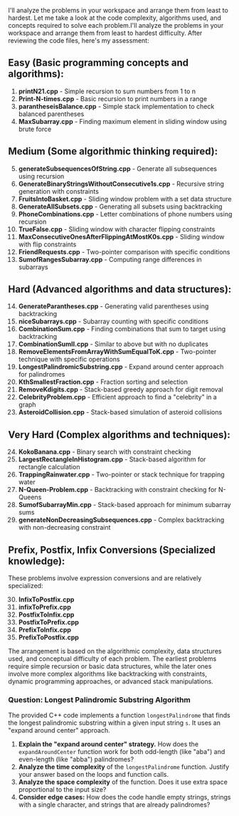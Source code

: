 I'll analyze the problems in your workspace and arrange them from least to hardest. Let me take a look at the code complexity, algorithms used, and concepts required to solve each problem.I'll analyze the problems in your workspace and arrange them from least to hardest difficulty. After reviewing the code files, here's my assessment:

## Easy (Basic programming concepts and algorithms):

1. **printN21.cpp** - Simple recursion to sum numbers from 1 to n
2. **Print-N-times.cpp** - Basic recursion to print numbers in a range
3. **parantheseisBalance.cpp** - Simple stack implementation to check balanced parentheses
4. **MaxSubarray.cpp** - Finding maximum element in sliding window using brute force

## Medium (Some algorithmic thinking required):

5. **generateSubsequencesOfString.cpp** - Generate all subsequences using recursion
6. **GenerateBinaryStringsWithoutConsecutive1s.cpp** - Recursive string generation with constraints
7. **FruitsIntoBasket.cpp** - Sliding window problem with a set data structure
8. **GenerateAllSubsets.cpp** - Generating all subsets using backtracking
9. **PhoneCombinations.cpp** - Letter combinations of phone numbers using recursion
10. **TrueFalse.cpp** - Sliding window with character flipping constraints
11. **MaxConsecutiveOnesAfterFlippingAtMostK0s.cpp** - Sliding window with flip constraints
12. **FriendRequests.cpp** - Two-pointer comparison with specific conditions
13. **SumofRangesSubarray.cpp** - Computing range differences in subarrays

## Hard (Advanced algorithms and data structures):

14. **GenerateParantheses.cpp** - Generating valid parentheses using backtracking
15. **niceSubarrays.cpp** - Subarray counting with specific conditions
16. **CombinationSum.cpp** - Finding combinations that sum to target using backtracking
17. **CombinationSumII.cpp** - Similar to above but with no duplicates
18. **RemoveElementsFromArrayWithSumEqualToK.cpp** - Two-pointer technique with specific operations
19. **LongestPalindromicSubstring.cpp** - Expand around center approach for palindromes
20. **KthSmallestFraction.cpp** - Fraction sorting and selection
21. **RemoveKdigits.cpp** - Stack-based greedy approach for digit removal
22. **CelebrityProblem.cpp** - Efficient approach to find a "celebrity" in a graph
23. **AsteroidCollision.cpp** - Stack-based simulation of asteroid collisions

## Very Hard (Complex algorithms and techniques):

24. **KokoBanana.cpp** - Binary search with constraint checking
25. **LargestRectangleInHistogram.cpp** - Stack-based algorithm for rectangle calculation
26. **TrappingRainwater.cpp** - Two-pointer or stack technique for trapping water
27. **N-Queen-Problem.cpp** - Backtracking with constraint checking for N-Queens
28. **SumofSubarrayMin.cpp** - Stack-based approach for minimum subarray sums
29. **generateNonDecreasingSubsequences.cpp** - Complex backtracking with non-decreasing constraint

## Prefix, Postfix, Infix Conversions (Specialized knowledge):

These problems involve expression conversions and are relatively specialized:

30. **InfixToPostfix.cpp**
31. **infixToPrefix.cpp**
32. **PostfixToInfix.cpp**
33. **PostfixToPrefix.cpp**
34. **PrefixToInfix.cpp**
35. **PrefixToPostfix.cpp**

The arrangement is based on the algorithmic complexity, data structures used, and conceptual difficulty of each problem. The earliest problems require simple recursion or basic data structures, while the later ones involve more complex algorithms like backtracking with constraints, dynamic programming approaches, or advanced stack manipulations.

### Question: Longest Palindromic Substring Algorithm

The provided C++ code implements a function `longestPalindrome` that finds the longest palindromic substring within a given input string `s`. It uses an "expand around center" approach.

1.  **Explain the "expand around center" strategy.** How does the `expandAroundCenter` function work for both odd-length (like "aba") and even-length (like "abba") palindromes?
2.  **Analyze the time complexity** of the `longestPalindrome` function. Justify your answer based on the loops and function calls.
3.  **Analyze the space complexity** of the function. Does it use extra space proportional to the input size?
4.  **Consider edge cases:** How does the code handle empty strings, strings with a single character, and strings that are already palindromes?
